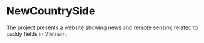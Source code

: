 # NewCountrySide

The project presents a website showing news and remote sensing related to paddy fields in Vietnam.
